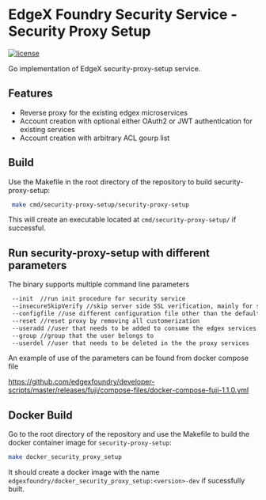 # EdgeX Foundry Security Service - Security Proxy Setup
[![license](https://img.shields.io/badge/license-Apache%20v2.0-blue.svg)](LICENSE)

Go implementation of EdgeX security-proxy-setup service.

## Features

- Reverse proxy for the existing edgex microservices
- Account creation with optional either OAuth2 or JWT authentication for existing services
- Account creation with arbitrary ACL gourp list

## Build

Use the Makefile in the root directory of the repository to build  security-proxy-setup:

```sh
 make cmd/security-proxy-setup/security-proxy-setup
```

This will create an executable located at `cmd/security-proxy-setup/` if successful.

## Run security-proxy-setup with different parameters

The binary supports multiple command line parameters 

```sh
 --init  //run init procedure for security service
 --insecureSkipVerify //skip server side SSL verification, mainly for self-signed cert
 --configfile //use different configuration file other than the default
 --reset //reset proxy by removing all customerization
 --useradd //user that needs to be added to consume the edgex services, needs to used with the 'group' parameter
 --group //group that the user belongs to
 --userdel //user that needs to be deleted in the the proxy services
```

An example of use of the parameters can be found from docker compose file

https://github.com/edgexfoundry/developer-scripts/master/releases/fuji/compose-files/docker-compose-fuji-1.1.0.yml

## Docker Build

Go to the root directory of the repository and use the Makefile to build the docker container image for `security-proxy-setup`:

```sh
make docker_security_proxy_setup
```

It should create a docker image with the name `edgexfoundry/docker_security_proxy_setup:<version>-dev` if sucessfully built.

